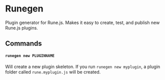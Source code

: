 # Runegen

Plugin generator for Rune.js. Makes it easy to create, test, and publish new Rune.js plugins.

## Commands

#### `runegen new PLUGINNAME`

Will create a new plugin skeleton. If you run `runegen new myplugin`, a plugin folder called `rune.myplugin.js` will be created.
